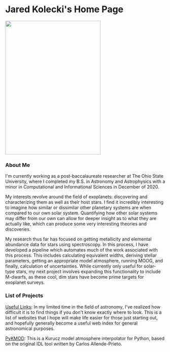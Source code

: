 # Jared Kolecki's Home Page


<img src="assets/MyFirstPaper.png" width="300" height="420" alt="">

### About Me
  I'm currently working as a post-baccalaureate researcher at The Ohio State University, where I completed my B.S. in Astronomy and Astrophysics with a minor in Computational and Informational Sciences in December of 2020.

  My interests revolve around the field of exoplanets: discovering and characterizing them as well as their host stars. I find it incredibly interesting to imagine how similar or dissimilar other planetary systems are when compared to our own solar system. Quantifying how other solar systems may differ from our own can allow for deeper insight as to what they are actually like, which can produce some very interesting theories and discoveries.

  My research thus far has focused on getting metallicity and elemental abundance data for stars using spectroscopy. In this process, I have developed a pipeline which automates much of the work associated with this process. This includes calculating equivalent widths, deriving stellar parameters, getting an appropriate model atmosphere, running MOOG, and finally, calculation of uncertainties. While currently only useful for solar-type stars, my next project involves expanding this functionality to include M-dwarfs, as these cool, dim stars have become prime targets for exoplanet surveys.

### List of Projects
[Useful Links](astrowebindex/main.md): In my limited time in the field of astronomy, I've realized how difficult it is to find things if you don't know exactly where to look. This is a list of websites that I hope will make life easier for those just starting out, and hopefully generally become a useful web index for general astronomical purposes.

[PyKMOD](pykmod.md): This is a Kurucz model atmosphere interpolator for Python, based on the original IDL tool written by Carlos Allende-Prieto.
